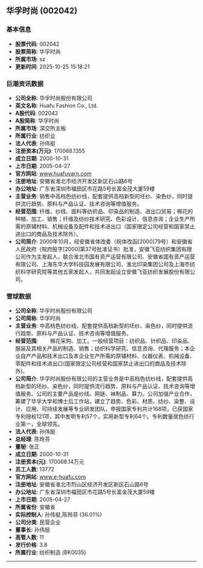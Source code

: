 ## 华孚时尚 (002042)

### 基本信息

- **股票代码**: 002042
- **股票简称**: 华孚时尚
- **所属市场**: sz
- **更新时间**: 2025-10-25 15:18:21

### 巨潮资讯数据

- **公司全称**: 华孚时尚股份有限公司
- **英文名称**: Huafu Fashion Co., Ltd.
- **A股代码**: 002042
- **A股简称**: 华孚时尚
- **所属市场**: 深交所主板
- **所属行业**: 纺织业
- **法人代表**: 孙伟挺
- **注册资本(万元)**: 170068.1355
- **成立日期**: 2000-10-31
- **上市日期**: 2005-04-27
- **官方网站**: www.huafuyarn.com
- **注册地址**: 安徽省淮北市经济开发区新区石山路6号
- **办公地址**: 广东省深圳市福田区市花路5号长富金茂大厦59楼
- **主营业务**: 销售中高档色纺纱线，配套提供高档新型的坯纱、染色纱，同时提供流行趋势、原料与产品认证、技术咨询等增值服务。
- **经营范围**: 纤维、纱线、面料等纺织品、印染品的制造、进出口贸易；棉花的种植、加工、销售；纤维及纺纱技术研究、色彩设计、信息咨询；企业生产所需的原辅材料、机械设备及配件和技术进出口（国家限定公司经营和国家禁止进出口的商品及技术除外）。
- **公司简介**: 2000年10月，经安徽省体改委（皖体改函[2000]79号）和安徽省人民政府（皖府股字[2000]第37号批准证书）批准，安徽飞亚纺织集团有限公司作为主发起人，联合淮北市国有资产运营有限公司、安徽省国有资产运营有限公司、上海东华大学科技园发展有限公司、淮北印染集团公司及上海市纺织科学研究院等其他五家发起人，共同发起设立安徽飞亚纺织发展股份有限公司。

### 雪球数据

- **公司全称**: 华孚时尚股份有限公司
- **公司简称**: 华孚时尚
- **主营业务**: 中高档色纺纱线，配套提供高档新型的坯纱、染色纱，同时提供流行趋势、原料与产品认证、技术咨询等增值服务。
- **经营范围**: 　　棉花采购、加工。一般经营项目：纺织品、针织品、印染品、服装及其相关产品的制造、销售；纺织科学研究、信息咨询、代理服务；本企业自产产品和技术出口及本企业生产所需的原辅材料、仪器仪表、机械设备、零配件和技术进出口(国家限定公司经营和国家禁止进出口的商品及技术除外)。
- **公司简介**: 华孚时尚股份有限公司的主营业务是中高档色纺纱线，配套提供高档新型的坯纱、染色纱，同时提供流行趋势、原料与产品认证、技术咨询等增值服务。公司的主要产品是纱线、网链、袜制品、算力。公司加强产业合作，筹建了华孚大学和博士后工作站，建立了趋势、色彩、材质、纺纱、染整、设计、应用、可持续发展等专业研发团队，申报国家专利共计168项，已获国家专利授权121项，其中发明专利57个，实用新型专利64个。专利数量居色纺行业第一，全球领先。
- **法人代表**: 孙伟挺
- **总经理**: 陈玲芬
- **董秘**: 张正
- **成立日期**: 2000-10-31
- **注册资本(元)**: 170068.14万元
- **员工人数**: 13772
- **官方网站**: www.e-huafu.com
- **注册地址**: 安徽省淮北市烈山区经济开发区新区石山路6号
- **办公地址**: 广东省深圳市福田区市花路5号长富金茂大厦59楼
- **上市日期**: 2005-04-27
- **所属省份**: 安徽省
- **实际控制人**: 孙伟挺,陈玲芬 (36.01%)
- **公司分类**: 民营企业
- **董事长**: 孙伟挺
- **高管人数**: 11
- **发行价格**: 3.8
- **所属行业**: 纺织制造 (BK0035)

---